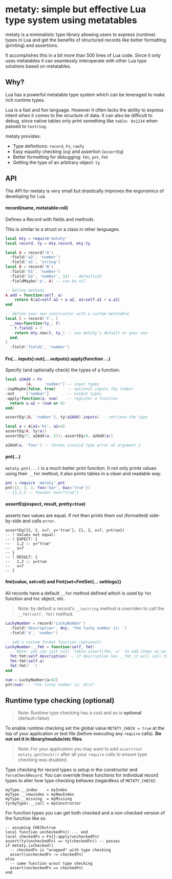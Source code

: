 # metaty: simple but effective Lua type system using metatables

metaty is a minimalistic type library allowing users to express (runtime) types
in Lua and get the benefits of structured records like better formatting
(printing) and assertions.

It accomplishes this in a bit more than 500 lines of Lua code. Since it only
uses metatables it can seamlessly interoperate with other Lua type solutions
based on metatables.

## Why?

Lua has a powerful metatable type system which can be leveraged to make rich
runtime types.

Lua is a fast and fun language. However it often lacks the ability to express
intent when it comes to the structure of data. It can also be difficult to
debug, since native tables only print something like `table: 0x1234` when
passed to `tostring`.

metaty provides:

* Type definitions: `record`, `Fn`, `rawTy`
* Easy equality checking (`eq`) and assertion (`assertEq`)
* Better formatting for debugging: `fmt`, `pnt`, `Fmt`
* Getting the type of an arbitrary object: `ty`

## API

The API for metaty is very small but drastically improves the ergonomics of
developing for Lua.

#### record(name, metatable=nil)

Defines a Record with fields and methods.

This is similar to a struct or a class in other languages.

```lua
local mty = require'metaty'
local record, ty = mty.record, mty.ty

local A = record('A')
  :field('a2', 'number')
  :field('a1', 'string')
local B = record('B')
  :field('b1', 'number')
  :field('b2', 'number', 32) -- default=32
  :fieldMaybe('a', A) -- can be nil

-- Define methods
A.add = function(self, a)
    return A{a2=self.a2 + a.a2, a1=self.a1 + a.a1}
end

-- define your own constructor with a custom metatable
local C = record('C', {
  __new=function(ty_, t)
    t.field1 = 7
    return mty.new(t, ty_) -- use metaty's default or your own
  end,
}
  :field('field1', 'number')
```

#### Fn{... inputs}:out{... outputs}:apply(function ...)

Specify (and optionally check) the types of a function.

```lua
local a2Add = Fn
         {A,     'number'} -- input types
:inpMaybe{false, true}     -- optional inputs (by index)
:out     {'number'}        -- output types
:apply(function(a, num)    -- register a function
  return a.a2 + (num or 0)
end)

assertEq({A, 'number'}, ty(a2Add).inputs) -- retrieve the type

local a = A{a1='hi', a2=4}
assertEq(A, ty(a))
assertEq(7, a2Add(a, 3)); assertEq(4, a2Add(a))

a2Add(a, 'four') -- throws invalid type error at argument 2
```

#### pnt(...)

`metaty.pnt(...)` is a much better print function. It not only prints values
using their `__fmt` method, it also prints tables in a clean and readable way.

```lua
pnt = require 'metaty'.pnt
pnt({1, 2, 3, foo='bar', baz='true'})
-- {1,2,3 :: foo=bar baz="true"}
```

#### assertEq(expect, result, pretty=true)

asserts two values are equal. If not then prints them out (formatted)
side-by-side and calls `error`.

```
assertEq({1, 2, x=7, y='true'}, {1, 2, x=7, y=true})
-- ! Values not equal:
-- ! EXPECT: {
--   1,2 :: y="true"
--   x=7
-- }
-- ! RESULT: {
--   1,2 :: y=true
--   x=7
-- }
```

#### fmt(value, set=nil) and Fmt{set=FmtSet{... settings}}

All records have a default `__fmt` method defined which is used by `fmt`
function and `Fmt` object, etc.

> Note: by default a record's `__tostring` method is overriden to call the
> `__fmt(self, fmt)` method.

```lua
LuckyNumber = record('LuckyNumber')
  :field('description', Any, 'the lucky number is: ')
  :field('a', 'number')

-- add a custom format function (optional)
LuckyNumber.__fmt = function(self, fmt)
  -- Note: you can just call `table.insert(fmt, v)` to add items as well
  fmt:fmt(self.description) -- if description has __fmt it will call that.
  fmt:fmt(self.a)
  fmt:fmt(' ')
end

num = LuckyNumber{a=42}
pnt(num) -- "the lucky number is: 42\n"
```

## Runtime type checking (optional)

> Note: Runtime type checking has a cost and so is **optional**
> (default=false).

To enable runtime checking set the global value `METATY_CHECK = true` at
the top of your application or test file (before executing any `require` calls).
**Do not set it in library/module/etc files**.

> Note: For your application you may want to add `assert(not metaty.getCheck())`
> after all your `require` calls to ensure type checking was disabled.

Type checking for record types is setup in the constructor and
`forceCheckRecord`.  You can override these functions for individual record
types to alter how type checking behaves (regardless of `METATY_CHECK`):

```
myType.__index    = myIndex
myType.__newindex = myNewIndex
myType.__missing  = myMissing
ty(myType).__call = myConstructor
```

For function types you can get both checked and a non-checked version of the
function like so

```
-- assuming CHECK=true
local function uncheckedFn() ... end
local checkedFn = Fn{}:apply(uncheckedFn)
assert(ty(uncheckedFn) == ty(checkedFn)) -- passes
if metaty.isChecked()
  -- checkedFn is "wrapped" with type checking
  assert(uncheckedFn ~= checkedFn)
else
  -- same function w/out type checking
  assert(uncheckedFn == checkedFn)
end
```

